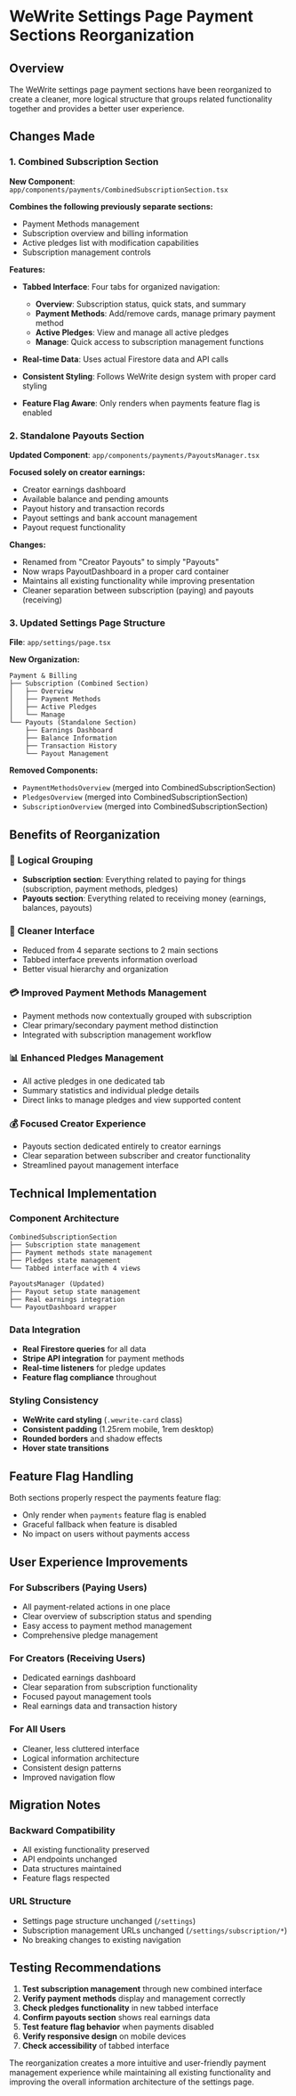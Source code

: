 # WeWrite Settings Page Payment Sections Reorganization

## Overview

The WeWrite settings page payment sections have been reorganized to create a cleaner, more logical structure that groups related functionality together and provides a better user experience.

## Changes Made

### 1. **Combined Subscription Section**

**New Component**: `app/components/payments/CombinedSubscriptionSection.tsx`

**Combines the following previously separate sections:**
- Payment Methods management
- Subscription overview and billing information  
- Active pledges list with modification capabilities
- Subscription management controls

**Features:**
- **Tabbed Interface**: Four tabs for organized navigation:
  - **Overview**: Subscription status, quick stats, and summary
  - **Payment Methods**: Add/remove cards, manage primary payment method
  - **Active Pledges**: View and manage all active pledges
  - **Manage**: Quick access to subscription management functions

- **Real-time Data**: Uses actual Firestore data and API calls
- **Consistent Styling**: Follows WeWrite design system with proper card styling
- **Feature Flag Aware**: Only renders when payments feature flag is enabled

### 2. **Standalone Payouts Section**

**Updated Component**: `app/components/payments/PayoutsManager.tsx`

**Focused solely on creator earnings:**
- Creator earnings dashboard
- Available balance and pending amounts
- Payout history and transaction records
- Payout settings and bank account management
- Payout request functionality

**Changes:**
- Renamed from "Creator Payouts" to simply "Payouts"
- Now wraps PayoutDashboard in a proper card container
- Maintains all existing functionality while improving presentation
- Cleaner separation between subscription (paying) and payouts (receiving)

### 3. **Updated Settings Page Structure**

**File**: `app/settings/page.tsx`

**New Organization:**
```
Payment & Billing
├── Subscription (Combined Section)
│   ├── Overview
│   ├── Payment Methods  
│   ├── Active Pledges
│   └── Manage
└── Payouts (Standalone Section)
    ├── Earnings Dashboard
    ├── Balance Information
    ├── Transaction History
    └── Payout Management
```

**Removed Components:**
- `PaymentMethodsOverview` (merged into CombinedSubscriptionSection)
- `PledgesOverview` (merged into CombinedSubscriptionSection)  
- `SubscriptionOverview` (merged into CombinedSubscriptionSection)

## Benefits of Reorganization

### 🎯 **Logical Grouping**
- **Subscription section**: Everything related to paying for things (subscription, payment methods, pledges)
- **Payouts section**: Everything related to receiving money (earnings, balances, payouts)

### 🧹 **Cleaner Interface**
- Reduced from 4 separate sections to 2 main sections
- Tabbed interface prevents information overload
- Better visual hierarchy and organization

### 💳 **Improved Payment Methods Management**
- Payment methods now contextually grouped with subscription
- Clear primary/secondary payment method distinction
- Integrated with subscription management workflow

### 📊 **Enhanced Pledges Management**
- All active pledges in one dedicated tab
- Summary statistics and individual pledge details
- Direct links to manage pledges and view supported content

### 💰 **Focused Creator Experience**
- Payouts section dedicated entirely to creator earnings
- Clear separation between subscriber and creator functionality
- Streamlined payout management interface

## Technical Implementation

### **Component Architecture**
```
CombinedSubscriptionSection
├── Subscription state management
├── Payment methods state management
├── Pledges state management
└── Tabbed interface with 4 views

PayoutsManager (Updated)
├── Payout setup state management
├── Real earnings integration
└── PayoutDashboard wrapper
```

### **Data Integration**
- **Real Firestore queries** for all data
- **Stripe API integration** for payment methods
- **Real-time listeners** for pledge updates
- **Feature flag compliance** throughout

### **Styling Consistency**
- **WeWrite card styling** (`.wewrite-card` class)
- **Consistent padding** (1.25rem mobile, 1rem desktop)
- **Rounded borders** and shadow effects
- **Hover state transitions**

## Feature Flag Handling

Both sections properly respect the payments feature flag:
- Only render when `payments` feature flag is enabled
- Graceful fallback when feature is disabled
- No impact on users without payments access

## User Experience Improvements

### **For Subscribers (Paying Users)**
- All payment-related actions in one place
- Clear overview of subscription status and spending
- Easy access to payment method management
- Comprehensive pledge management

### **For Creators (Receiving Users)**  
- Dedicated earnings dashboard
- Clear separation from subscription functionality
- Focused payout management tools
- Real earnings data and transaction history

### **For All Users**
- Cleaner, less cluttered interface
- Logical information architecture
- Consistent design patterns
- Improved navigation flow

## Migration Notes

### **Backward Compatibility**
- All existing functionality preserved
- API endpoints unchanged
- Data structures maintained
- Feature flags respected

### **URL Structure**
- Settings page structure unchanged (`/settings`)
- Subscription management URLs unchanged (`/settings/subscription/*`)
- No breaking changes to existing navigation

## Testing Recommendations

1. **Test subscription management** through new combined interface
2. **Verify payment methods** display and management correctly
3. **Check pledges functionality** in new tabbed interface
4. **Confirm payouts section** shows real earnings data
5. **Test feature flag behavior** when payments disabled
6. **Verify responsive design** on mobile devices
7. **Check accessibility** of tabbed interface

The reorganization creates a more intuitive and user-friendly payment management experience while maintaining all existing functionality and improving the overall information architecture of the settings page.

